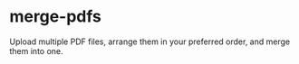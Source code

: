 # merge-pdfs
Upload multiple PDF files, arrange them in your preferred order, and merge them into one.
